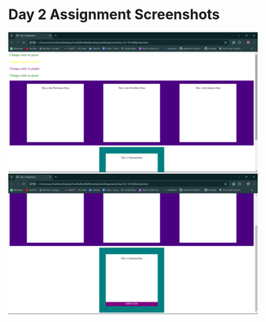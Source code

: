 # Day 2 Assignment Screenshots

![Screenshot 1](screenshots/Screenshot%202024-10-16%20143425.png)
<br>
![Screenshot 2](screenshots/Screenshot%202024-10-16%20143434.png)
